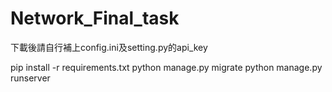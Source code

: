 ﻿# Network_Final_task
下載後請自行補上config.ini及setting.py的api_key 

pip install -r requirements.txt
python manage.py migrate
python manage.py runserver
